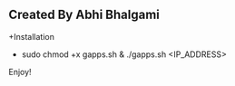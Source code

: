 ## Created By Abhi Bhalgami ##

+Installation 

* sudo chmod +x gapps.sh & ./gapps.sh <IP_ADDRESS>

Enjoy!
